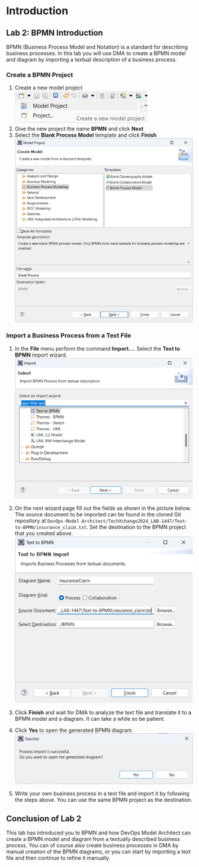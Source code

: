 # Introduction

## Lab 2: BPMN Introduction

BPMN (Business Process Model and Notation) is a standard for describing business processes. In this lab you will use DMA to create a BPMN model and diagram by importing a textual description of a business process.

### Create a BPMN Project

1. Create a new model project
   ![](images/Lab_2/0000_1_NewModelProject.png)
2. Give the new project the name **BPMN** and click **Next**
3. Select the **Blank Process Model** template and click **Finish**
   ![](images/Lab_2/0000_2_BPMNProject.png)

### Import a Business Process from a Text File

1. In the **File** menu perform the command **Import...**. Select the **Text to BPMN** import wizard.
   ![](images/Lab_2/0001_1_ImportTextToBPMN.png)
   
2. On the next wizard page fill out the fields as shown in the picture below. The source document to be imported can be found in the cloned Git repository at `DevOps-Model-Architect/TechXchange2024_LAB-1447/Text-to-BPMN/insurance_claim.txt`. Set the destination to the BPMN project that you created above.
   ![](images/Lab_2/0001_2_TextToBPMNDetails.png)

3. Click **Finish** and wait for DMA to analyze the text file and translate it to a BPMN model and a diagram. It can take a while so be patient.

4. Click **Yes** to open the generated BPMN diagram.
   ![](images/Lab_2/0001_3_ImportSuccess.png)

5. Write your own business process in a text file and import it by following the steps above. You can use the same BPMN project as the destination.

## Conclusion of Lab 2
This lab has introduced you to BPMN and how DevOps Model Architect can create a BPMN model and diagram from a textually described business process. You can of course also create business processes in DMA by manual creation of the BPMN diagrams, or you can start by importing a text file and then continue to refine it manually.
